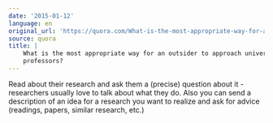 ```yaml
---
date: '2015-01-12'
language: en
original_url: 'https://quora.com/What-is-the-most-appropriate-way-for-an-outsider-to-approach-university-professors/answer/Clément-Renaud'
source: quora
title: |
    What is the most appropriate way for an outsider to approach university
    professors?
---
```


Read about their research and ask them a (precise) question about it -
researchers usually love to talk about what they do. Also you can send a
description of an idea for a research you want to realize and ask for
advice (readings, papers, similar research, etc.)
